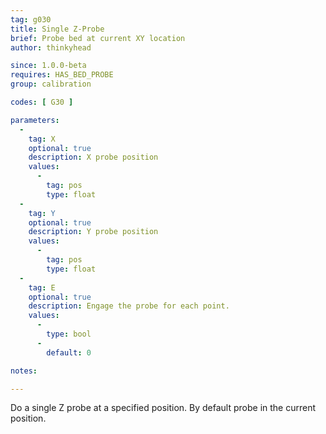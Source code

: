 ```yaml
---
tag: g030
title: Single Z-Probe
brief: Probe bed at current XY location
author: thinkyhead

since: 1.0.0-beta
requires: HAS_BED_PROBE
group: calibration

codes: [ G30 ]

parameters:
  -
    tag: X
    optional: true
    description: X probe position
    values:
      -
        tag: pos
        type: float
  -
    tag: Y
    optional: true
    description: Y probe position
    values:
      -
        tag: pos
        type: float
  -
    tag: E
    optional: true
    description: Engage the probe for each point.
    values:
      -
        type: bool
      -
        default: 0

notes:

---
```


Do a single Z probe at a specified position. By default probe in the current position.
